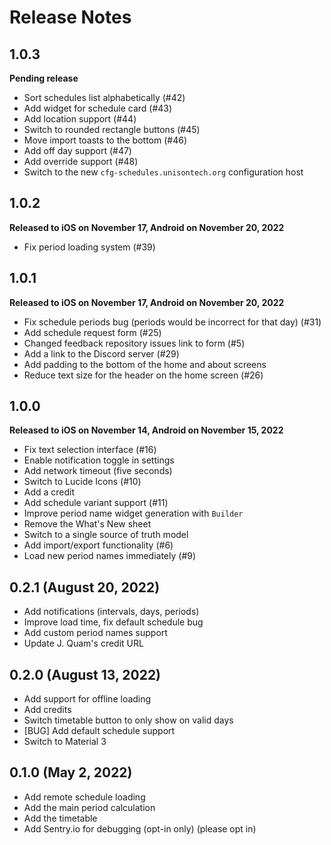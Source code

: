 # Release Notes

## 1.0.3

**Pending release**

- Sort schedules list alphabetically (#42)
- Add widget for schedule card (#43)
- Add location support (#44)
- Switch to rounded rectangle buttons (#45)
- Move import toasts to the bottom (#46)
- Add off day support (#47)
- Add override support (#48)
- Switch to the new `cfg-schedules.unisontech.org` configuration host

## 1.0.2

**Released to iOS on November 17, Android on November 20, 2022**

- Fix period loading system (#39)

## 1.0.1

**Released to iOS on November 17, Android on November 20, 2022**

- Fix schedule periods bug (periods would be incorrect for that day) (#31)
- Add schedule request form (#25)
- Changed feedback repository issues link to form (#5)
- Add a link to the Discord server (#29)
- Add padding to the bottom of the home and about screens
- Reduce text size for the header on the home screen (#26)

## 1.0.0

**Released to iOS on November 14, Android on November 15, 2022**

- Fix text selection interface (#16)
- Enable notification toggle in settings
- Add network timeout (five seconds)
- Switch to Lucide Icons (#10)
- Add a credit
- Add schedule variant support (#11)
- Improve period name widget generation with `Builder`
- Remove the What's New sheet
- Switch to a single source of truth model
- Add import/export functionality (#6)
- Load new period names immediately (#9)

## 0.2.1 (August 20, 2022)

- Add notifications (intervals, days, periods)
- Improve load time, fix default schedule bug
- Add custom period names support
- Update J. Quam's credit URL

## 0.2.0 (August 13, 2022)

- Add support for offline loading
- Add credits
- Switch timetable button to only show on valid days
- [BUG] Add default schedule support
- Switch to Material 3

## 0.1.0 (May 2, 2022)

- Add remote schedule loading
- Add the main period calculation
- Add the timetable
- Add Sentry.io for debugging (opt-in only) (please opt in)

